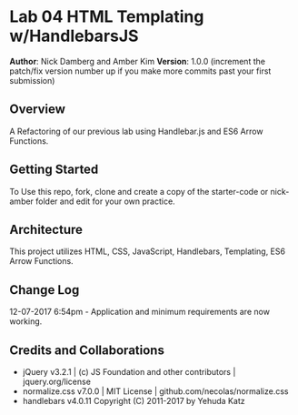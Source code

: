 # Lab 04 HTML Templating w/HandlebarsJS

**Author**: Nick Damberg and Amber Kim
**Version**: 1.0.0 (increment the patch/fix version number up if you make more commits past your first submission)

## Overview
A Refactoring of our previous lab using Handlebar.js and ES6 Arrow Functions.

## Getting Started
To Use this repo, fork, clone and create a copy of the starter-code or nick-amber folder and edit for your own practice.

## Architecture
This project utilizes HTML, CSS, JavaScript, Handlebars, Templating, ES6 Arrow Functions.

## Change Log
12-07-2017 6:54pm - Application and minimum requirements are now working.

## Credits and Collaborations
* jQuery v3.2.1 | (c) JS Foundation and other contributors | jquery.org/license
* normalize.css v7.0.0 | MIT License | github.com/necolas/normalize.css
* handlebars v4.0.11 Copyright (C) 2011-2017 by Yehuda Katz
